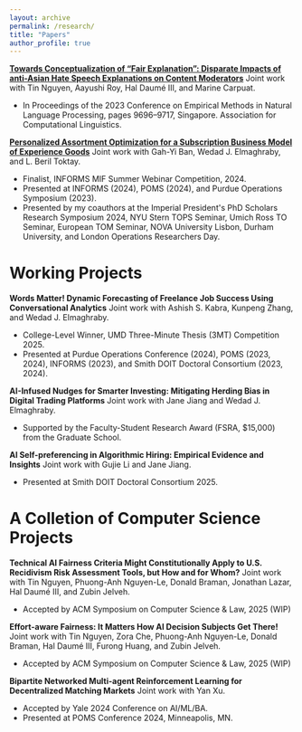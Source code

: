 ```yaml
---
layout: archive
permalink: /research/
title: "Papers"
author_profile: true
---
```


[**Towards Conceptualization of “Fair Explanation”: Disparate Impacts of anti-Asian Hate Speech Explanations on Content Moderators**](https://aclanthology.org/2023.emnlp-main.602) Joint work with Tin Nguyen, Aayushi Roy, Hal Daumé III, and Marine Carpuat. 
 * In Proceedings of the 2023 Conference on Empirical Methods in Natural Language Processing, pages 9696–9717, Singapore. Association for Computational Linguistics.

[**Personalized Assortment Optimization for a Subscription Business Model of Experience Goods**](https://ssrn.com/abstract=5159539) Joint work with Gah-Yi Ban, Wedad J. Elmaghraby, and L. Beril Toktay.
 * Finalist, INFORMS MIF Summer Webinar Competition, 2024.
 * Presented at INFORMS (2024), POMS (2024), and Purdue Operations Symposium (2023). 
 * Presented by my coauthors at the Imperial President's PhD Scholars Research Symposium 2024, NYU Stern TOPS Seminar, Umich Ross TO Seminar, European TOM Seminar, NOVA University Lisbon, Durham University, and London Operations Researchers Day. 

# Working Projects
**Words Matter! Dynamic Forecasting of Freelance Job Success Using Conversational Analytics** Joint work with Ashish S. Kabra, Kunpeng Zhang, and Wedad J. Elmaghraby.
 * College-Level Winner, UMD Three-Minute Thesis (3MT) Competition 2025.
 * Presented at Purdue Operations Conference (2024), POMS (2023, 2024), INFORMS (2023), and Smith DOIT Doctoral Consortium (2023, 2024).

**AI-Infused Nudges for Smarter Investing: Mitigating Herding Bias in Digital Trading Platforms** Joint work with Jane Jiang and Wedad J. Elmaghraby.
 * Supported by the Faculty-Student Research Award (FSRA, $15,000) from the Graduate School.

**AI Self-preferencing in Algorithmic Hiring: Empirical Evidence and Insights** Joint work with Gujie Li and Jane Jiang.
 * Presented at Smith DOIT Doctoral Consortium 2025. 

# A Colletion of Computer Science Projects

**Technical AI Fairness Criteria Might Constitutionally Apply to U.S. Recidivism Risk Assessment Tools, but How and for Whom?** Joint work with Tin Nguyen, Phuong-Anh Nguyen-Le, Donald Braman, Jonathan Lazar, Hal Daumé III, and Zubin Jelveh.
 * Accepted by ACM Symposium on Computer Science & Law, 2025 (WIP)

**Effort-aware Fairness: It Matters How AI Decision Subjects Get There!** Joint work with Tin Nguyen, Zora Che, Phuong-Anh Nguyen-Le, Donald Braman, Hal Daumé III, Furong Huang, and Zubin Jelveh.
 * Accepted by ACM Symposium on Computer Science & Law, 2025 (WIP)

<!-- **Hide and Seek at the German Federal Constitutional Court: Identifying the Justice Referee with Author Topic Model** Joint work with Tin Nguyen, Andrew Mao, Jordan Boyd-Graber, and Christoph Engel. -->

**Bipartite Networked Multi-agent Reinforcement Learning for Decentralized Matching Markets** Joint work with Yan Xu.
 * Accepted by Yale 2024 Conference on AI/ML/BA.
 * Presented at POMS Conference 2024, Minneapolis, MN.



